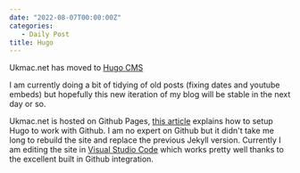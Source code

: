 ```yaml
---
date: "2022-08-07T00:00:00Z"
categories:
   - Daily Post
title: Hugo
---
```

Ukmac.net has moved to [Hugo CMS](https://gohugo.io)

I am currently doing a bit of tidying of old posts (fixing dates and youtube embeds) but hopefully this new iteration of my blog will be stable in the next day or so.

Ukmac.net is hosted on Github Pages, [this article](https://gohugo.io/hosting-and-deployment/hosting-on-github/#deployment-of-project-pages-from-your-gh-pages-branch) explains how to setup Hugo to work with Github. I am no expert on Github but it didn't take me long to rebuild the site and replace the previous Jekyll version. Currently I am editing the site in [Visual Studio Code](https://code.visualstudio.com/) which works pretty well thanks to the excellent built in Github integration.